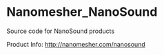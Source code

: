 # Nanomesher_NanoSound
Source code for NanoSound products

Product Info: http://nanomesher.com/nanosound
